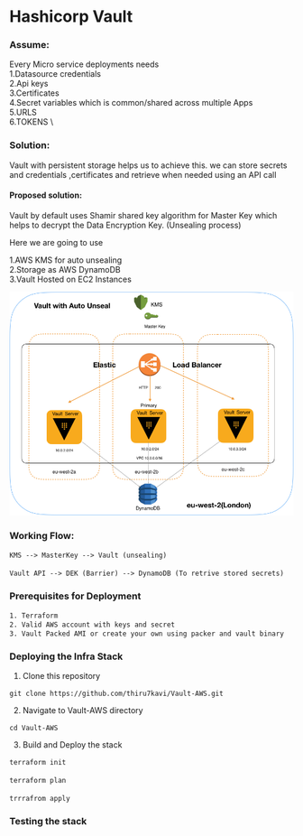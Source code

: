 # Hashicorp Vault

### Assume:

Every Micro service deployments needs \
 1.Datasource credentials \
 2.Api keys \
 3.Certificates \
 4.Secret variables which is common/shared across multiple Apps\
 5.URLS \
 6.TOKENS \ 

### Solution:

Vault with persistent storage helps us to achieve this. we can store secrets and credentials ,certificates and retrieve when needed using an API call

#### Proposed solution:

Vault by default uses Shamir shared key algorithm for Master Key which helps to decrypt the Data Encryption Key. (Unsealing process)

Here we are going to use
 
 1.AWS KMS for auto unsealing \
 2.Storage as AWS DynamoDB \
 3.Vault Hosted on EC2 Instances

![Stack Overview](./docs/Vault.png)

### Working Flow:

```
KMS --> MasterKey --> Vault (unsealing)

Vault API --> DEK (Barrier) --> DynamoDB (To retrive stored secrets)
```


### Prerequisites for Deployment

```
1. Terraform
2. Valid AWS account with keys and secret
3. Vault Packed AMI or create your own using packer and vault binary

```

### Deploying the Infra Stack

1. Clone this repository 

```
git clone https://github.com/thiru7kavi/Vault-AWS.git
```

2. Navigate to Vault-AWS directory

```
cd Vault-AWS
```

3. Build and Deploy the stack

```
terraform init

terraform plan 

trrrafrom apply
```



### Testing the stack



